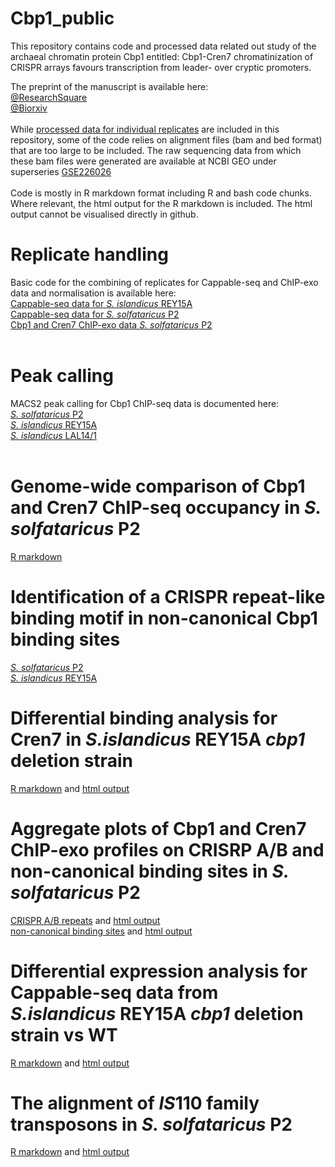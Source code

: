 # Cbp1_public

This repository contains code and processed data related out study of the archaeal chromatin protein Cbp1 entitled:
Cbp1-Cren7 chromatinization of CRISPR arrays favours transcription from leader- over cryptic promoters.

The preprint of the manuscript is available here:<br />
[@ResearchSquare](https://www.researchsquare.com/article/rs-2781205/v1)<br />
[@Biorxiv](https://www.biorxiv.org/content/10.1101/2023.03.24.534125v1)<br />
<br />
While [processed data for individual replicates](https://github.com/fblombach/Cbp1_public/tree/main/data) are included in this repository, some of the code
relies on alignment files (bam and bed format) that are too large to be included. The raw sequencing data from which these bam files were generated are available at
 NCBI GEO under superseries [GSE226026](https://www.ncbi.nlm.nih.gov/geo/query/acc.cgi?acc=GSE226026)<br />
<br />
Code is mostly in R markdown format including R and bash code chunks. Where relevant, the html output for the R markdown is included. 
The html output cannot be visualised directly in github.
<br />

# Replicate handling
Basic code for the combining of replicates for Cappable-seq and ChIP-exo data and normalisation is available here:<br />
[Cappable-seq data for *S. islandicus* REY15A](https://github.com/fblombach/Cbp1_public/blob/main/scripts/cappable-seq/mergingReplicates.Sisl.R)<br />
[Cappable-seq data for *S. solfataricus* P2](https://github.com/fblombach/Cbp1_public/blob/main/scripts/cappable-seq/mergingReplicates.Sso.R)<br />
[Cbp1 and Cren7 ChIP-exo data *S. solfataricus* P2](https://github.com/fblombach/Cbp1_public/blob/main/scripts/mergingReplicates.ChIP-exo.R)<br />
<br />

# Peak calling
MACS2 peak calling for Cbp1 ChIP-seq data is documented here:<br />
[*S. solfataricus* P2](https://github.com/fblombach/Cbp1_public/blob/main/scripts/PeakCalling_SsoCbp1.Rmd)<br />
[*S. islandicus* REY15A](https://github.com/fblombach/Cbp1_public/blob/main/scripts/PeakCalling_SislCbp1.Rmd)<br />
[*S. islandicus* LAL14/1](https://github.com/fblombach/Cbp1_public/blob/main/scripts/PeakCalling_SisLAL141_Cbp1.Rmd)<br />
<br />

# Genome-wide comparison of Cbp1 and Cren7 ChIP-seq occupancy in *S. solfataricus* P2
[R markdown](https://github.com/fblombach/Cbp1_public/blob/main/scripts/Cbp1_Cren7_occupancy.Rmd)

# Identification of a CRISPR repeat-like binding motif in non-canonical Cbp1 binding sites
[*S. solfataricus* P2](https://github.com/fblombach/Cbp1_public/blob/main/scripts/nonCRISPR_peaks.Sso.Rmd)<br />
[*S. islandicus* REY15A](https://github.com/fblombach/Cbp1_public/blob/main/scripts/nonCRISPR_peaks.SislREY15A.Rmd)<br />

# Differential binding analysis for Cren7 in *S.islandicus* REY15A *cbp1* deletion strain
[R markdown](https://github.com/fblombach/Cbp1_public/blob/main/scripts/DiffBind_CreN7.Rmd) and [html output](https://github.com/fblombach/Cbp1_public/blob/main/scripts/DiffBind_CreN7.html)

# Aggregate plots of Cbp1 and Cren7 ChIP-exo profiles on CRISRP A/B and non-canonical binding sites in *S. solfataricus* P2
[CRISPR A/B repeats](https://github.com/fblombach/Cbp1_public/blob/main/scripts/metaplots.chip-exo.Rmd) 
and [html output](https://github.com/fblombach/Cbp1_public/blob/main/scripts/metaplots.chip-exo.html)<br />
[non-canonical binding sites](https://github.com/fblombach/Cbp1_public/blob/main/scripts/metaplots.chip-exo.nonCRISPR.Rmd)
and [html output](https://github.com/fblombach/Cbp1_public/blob/main/scripts/metaplots.chip-exo.nonCRISPR.html)<br />

# Differential expression analysis for Cappable-seq data from *S.islandicus* REY15A *cbp1* deletion strain vs WT
[R markdown](https://github.com/fblombach/Cbp1_public/blob/main/scripts/TSScallingFromCappableSeqData.v2.Rmd) and
[html output](https://github.com/fblombach/Cbp1_public/blob/main/scripts/TSScallingFromCappableSeqData.v2.html)

# The alignment of *IS*110 family transposons in *S. solfataricus* P2
[R markdown](https://github.com/fblombach/Cbp1_public/blob/main/scripts/ISC1229bindingByCbp1.v2.Rmd) and
[html output](https://github.com/fblombach/Cbp1_public/blob/main/scripts/ISC1229bindingByCbp1.v2.html)
